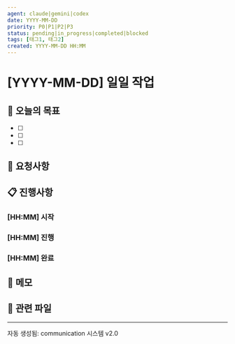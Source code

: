 ```yaml
---
agent: claude|gemini|codex
date: YYYY-MM-DD
priority: P0|P1|P2|P3
status: pending|in_progress|completed|blocked
tags: [태그1, 태그2]
created: YYYY-MM-DD HH:MM
---
```


# [YYYY-MM-DD] 일일 작업

## 🎯 오늘의 목표
- [ ] 
- [ ] 
- [ ] 

## 💬 요청사항


## 📋 진행사항

### [HH:MM] 시작


### [HH:MM] 진행


### [HH:MM] 완료


## 📝 메모


## 🔗 관련 파일


---
자동 생성됨: communication 시스템 v2.0